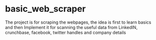 # basic_web_scraper
The project is for scraping the webpages, the idea is first to learn basics and then Implement it for scanning the useful data from LinkedIN, crunchbase, facebook, twitter handles and company details
